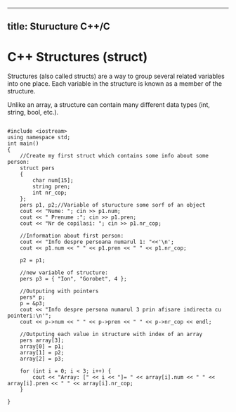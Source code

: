 ---
title: Sturucture C++/C
----
#  C++ Structures (struct)
Structures (also called structs) are a way to group several related variables into one place. Each variable in the structure is known as a member of the structure.

Unlike an array, a structure can contain many different data types (int, string, bool, etc.).

```

#include <iostream>
using namespace std;
int main()
{
	//Create my first struct which contains some info about some person:
	struct pers
	{
		char num[15];
		string pren;
		int nr_cop;
	};
	pers p1, p2;//Variable of sturucture some sorf of an object
	cout << "Nume: "; cin >> p1.num;
	cout << " Prenume :"; cin >> p1.pren;
	cout << "Nr de copilasi: "; cin >> p1.nr_cop;

	//Information about first person:
	cout << "Info despre persoana numarul 1: "<<'\n';
	cout << p1.num << " " << p1.pren << " " << p1.nr_cop;

	p2 = p1;

	//new variable of structure:
	pers p3 = { "Ion", "Gorobet", 4 };

	//Outputing with pointers
	pers* p;
	p = &p3;
	cout << "Info despre persona numarul 3 prin afisare indirecta cu pointeri:\n'";
	cout << p->num << " " << p->pren << " " << p->nr_cop << endl;

	//Outputing each value in structure with index of an array
	pers array[3];
	array[0] = p1;
	array[1] = p2;
	array[2] = p3;

	for (int i = 0; i < 3; i++) {
		cout << "Array: [" << i << "]= " << array[i].num << " " << array[i].pren << " " << array[i].nr_cop;
	}

}

```
